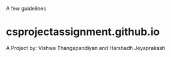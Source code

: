 A few guidelines



# csprojectassignment.github.io
A Project by: Vishwa Thangapandiyan and Harshadh Jeyaprakash
